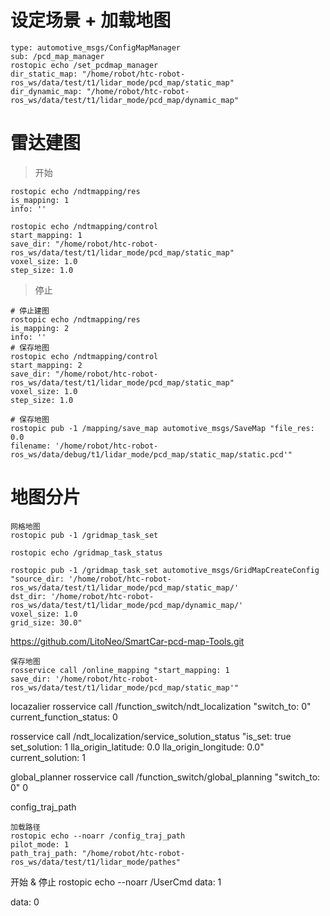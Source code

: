 # 设定场景 + 加载地图

```
type: automotive_msgs/ConfigMapManager
sub: /pcd_map_manager
rostopic echo /set_pcdmap_manager
dir_static_map: "/home/robot/htc-robot-ros_ws/data/test/t1/lidar_mode/pcd_map/static_map"
dir_dynamic_map: "/home/robot/htc-robot-ros_ws/data/test/t1/lidar_mode/pcd_map/dynamic_map"
```

# 雷达建图

> 开始

```
rostopic echo /ndtmapping/res
is_mapping: 1
info: ''

rostopic echo /ndtmapping/control
start_mapping: 1
save_dir: "/home/robot/htc-robot-ros_ws/data/test/t1/lidar_mode/pcd_map/static_map"
voxel_size: 1.0
step_size: 1.0
```

> 停止

```shell
# 停止建图
rostopic echo /ndtmapping/res
is_mapping: 2
info: ''
# 保存地图
rostopic echo /ndtmapping/control
start_mapping: 2
save_dir: "/home/robot/htc-robot-ros_ws/data/test/t1/lidar_mode/pcd_map/static_map"
voxel_size: 1.0
step_size: 1.0
```

```shell
# 保存地图
rostopic pub -1 /mapping/save_map automotive_msgs/SaveMap "file_res: 0.0
filename: '/home/robot/htc-robot-ros_ws/data/debug/t1/lidar_mode/pcd_map/static_map/static.pcd'"
```

# 地图分片

```shell
网格地图
rostopic pub -1 /gridmap_task_set

rostopic echo /gridmap_task_status

rostopic pub -1 /gridmap_task_set automotive_msgs/GridMapCreateConfig "source_dir: '/home/robot/htc-robot-ros_ws/data/test/t1/lidar_mode/pcd_map/static_map/'
dst_dir: '/home/robot/htc-robot-ros_ws/data/test/t1/lidar_mode/pcd_map/dynamic_map/'
voxel_size: 1.0
grid_size: 30.0"
```

https://github.com/LitoNeo/SmartCar-pcd-map-Tools.git

```
保存地图
rosservice call /online_mapping "start_mapping: 1
save_dir: '/home/robot/htc-robot-ros_ws/data/test/t1/lidar_mode/pcd_map/static_map'"
```

locazalier
rosservice call /function_switch/ndt_localization "switch_to: 0"
current_function_status: 0

rosservice call /ndt_localization/service_solution_status "is_set: true
set_solution: 1
lla_origin_latitude: 0.0
lla_origin_longitude: 0.0"
current_solution: 1

global_planner
rosservice call /function_switch/global_planning "switch_to: 0" 0

config_traj_path

```
加载路径
rostopic echo --noarr /config_traj_path
pilot_mode: 1
path_traj_path: "/home/robot/htc-robot-ros_ws/data/test/t1/lidar_mode/pathes"
```

开始 & 停止
rostopic echo --noarr /UserCmd
data: 1

data: 0

